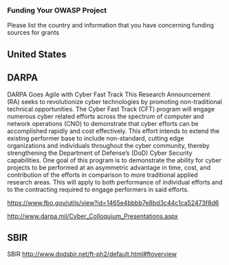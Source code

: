 ### Funding Your OWASP Project

Please list the country and information that you have concerning funding
sources for grants

## United States

## DARPA

DARPA Goes Agile with Cyber Fast Track This Research Announcement (RA)
seeks to revolutionize cyber technologies by promoting non-traditional
technical opportunities. The Cyber Fast Track (CFT) program will engage
numerous cyber related efforts across the spectrum of computer and
network operations (CNO) to demonstrate that cyber efforts can be
accomplished rapidly and cost effectively. This effort intends to extend
the existing performer base to include non-standard, cutting edge
organizations and individuals throughout the cyber community, thereby
strengthening the Department of Defense’s (DoD) Cyber Security
capabilities. One goal of this program is to demonstrate the ability for
cyber projects to be performed at an asymmetric advantage in time, cost,
and contribution of the efforts in comparison to more traditional
applied research areas. This will apply to both performance of
individual efforts and to the contracting required to engage performers
in said efforts.

<https://www.fbo.gov/utils/view?id=1465e4bbbb7e8bd3c44c1ca52473f8d6>

<http://www.darpa.mil/Cyber_Colloquium_Presentations.aspx>

## SBIR

SBIR <http://www.dodsbir.net/ft-ph2/default.html#ftoverview>
